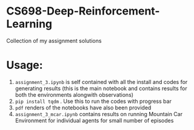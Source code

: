 # CS698-Deep-Reinforcement-Learning
Collection of my assignment solutions

# Usage:
1. ```assignment_3.ipynb``` is self contained with all the install and codes for generating results (this is the main notebook and contains results for both the environments alongwith observations)
2. ```pip install tqdm``` . Use this to run the codes with progress bar
3. ```pdf``` renders of the notebooks have also been provided
4. ```assignment_3_mcar.ipynb``` contains results on running Mountain Car Environment for individual agents for small number of episodes
